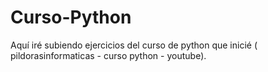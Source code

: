 # Curso-Python
Aquí iré subiendo ejercicios del curso de python que inicié ( pildorasinformaticas  - curso python - youtube).

